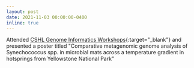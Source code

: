 ```yaml
---
layout: post
date: 2021-11-03 00:00:00-0400
inline: true
---
```


Attended [CSHL Genome Informatics Workshops](https://meetings.cshl.edu/information.aspx?meet=info&year=21){:target="_blank"} and presented a poster titled "Comparative metagenomic genome analysis of Synechococcus spp. in microbial mats across a temperature gradient in hotsprings from Yellowstone National Park"
